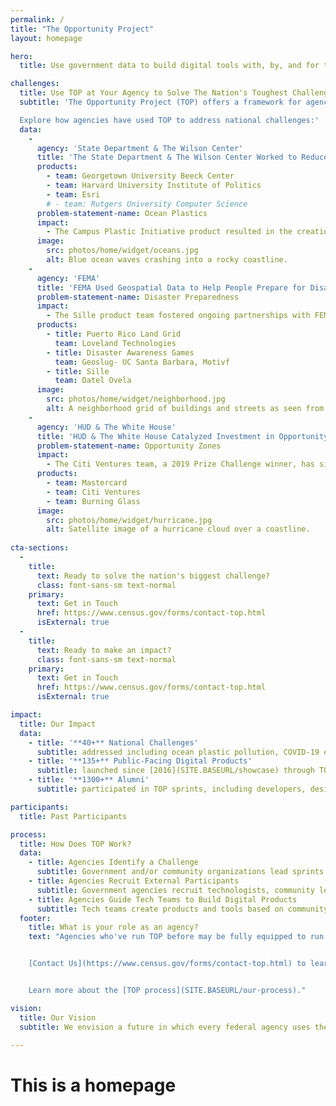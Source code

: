 ```yaml
---
permalink: /
title: "The Opportunity Project"
layout: homepage

hero:
  title: Use government data to build digital tools with, by, and for the people.

challenges:
  title: Use TOP at Your Agency to Solve The Nation's Toughest Challenges
  subtitle: 'The Opportunity Project (TOP) offers a framework for agencies to facilitate collaboration between technologists and community advocates in order to rapidly design digital solutions for the public good.

  Explore how agencies have used TOP to address national challenges:'
  data:
    - 
      agency: 'State Department & The Wilson Center'
      title: 'The State Department & The Wilson Center Worked to Reduce Plastic Waste in Oceans'
      products:
        - team: Georgetown University Beeck Center
        - team: Harvard University Institute of Politics
        - team: Esri
        # - team: Rutgers University Computer Science
      problem-statement-name: Ocean Plastics
      impact: 
        - The Campus Plastic Initiative product resulted in the creation of a Georgetown student organization and greater emphasis on recycling and reduction of plastic pollution on campus.
      image:
        src: photos/home/widget/oceans.jpg
        alt: Blue ocean waves crashing into a rocky coastline.
    - 
      agency: 'FEMA'
      title: 'FEMA Used Geospatial Data to Help People Prepare for Disasters'
      problem-statement-name: Disaster Preparedness
      impact: 
        - The Sille product team fostered ongoing partnerships with FEMA, as well as with Puerto Rican and NYC governments.
      products:
        - title: Puerto Rico Land Grid
          team: Loveland Technologies
        - title: Disaster Awareness Games
          team: Geoslug- UC Santa Barbara, Motivf
        - title: Sille
          team: Datel Ovela
      image:
        src: photos/home/widget/neighborhood.jpg
        alt: A neighborhood grid of buildings and streets as seen from above.
    - 
      agency: 'HUD & The White House'
      title: 'HUD & The White House Catalyzed Investment in Opportunity Zones'
      problem-statement-name: Opportunity Zones
      impact: 
        - The Citi Ventures team, a 2019 Prize Challenge winner, has since participated in two additional sprints, continuing to build out the City Builder product -- adding datasets and features.
      products:
        - team: Mastercard
        - team: Citi Ventures
        - team: Burning Glass
      image:
        src: photos/home/widget/hurricane.jpg
        alt: Satellite image of a hurricane cloud over a coastline.
    
cta-sections:
  - 
    title: 
      text: Ready to solve the nation's biggest challenge?
      class: font-sans-sm text-normal
    primary:
      text: Get in Touch
      href: https://www.census.gov/forms/contact-top.html
      isExternal: true
  - 
    title: 
      text: Ready to make an impact?
      class: font-sans-sm text-normal
    primary:
      text: Get in Touch
      href: https://www.census.gov/forms/contact-top.html
      isExternal: true

impact:
  title: Our Impact
  data:
    - title: '**40+** National Challenges'
      subtitle: addressed including ocean plastic pollution, COVID-19 economic recovery, disaster response, [and more](SITE.BASEURL/sprints)
    - title: '**135+** Public-Facing Digital Products'
      subtitle: launched since [2016](SITE.BASEURL/showcase) through TOP's 12 week technology development sprints
    - title: '**1300+** Alumni'
      subtitle: participated in TOP sprints, including developers, designers, community leaders, data & policy experts, students, and government agencies

participants:
  title: Past Participants

process:
  title: How Does TOP Work?
  data:
    - title: Agencies Identify a Challenge
      subtitle: Government and/or community organizations lead sprints and identify pressing, public-facing issues.
    - title: Agencies Recruit External Participants
      subtitle: Government agencies recruit technologists, community leaders, and data experts to participate in a 12-week sprint challenge.
    - title: Agencies Guide Tech Teams to Build Digital Products
      subtitle: Tech teams create products and tools based on community feedback. User research and exploration are important steps during this process. Tech teams include industry start-ups, technologists from outside the government, and university students.
  footer:
    title: What is your role as an agency?
    text: "Agencies who've run TOP before may be fully equipped to run the TOP process by themselves using our [DIY toolkit](SITE.BASEURL/topx-toolkit/introduction). If this is your first time participating in TOP, our team is here to provide all the support and guidance needed to run a successful sprint. Facilitating a sprint typically requires about 10 hours of work for 12 weeks.


    [Contact Us](https://www.census.gov/forms/contact-top.html) to learn more about how TOP can work at your agency.


    Learn more about the [TOP process](SITE.BASEURL/our-process)."

vision:
  title: Our Vision
  subtitle: We envision a future in which every federal agency uses the TOP model. We're empowering you with the tools you need to lead open innovation.
        
---
```


# This is a homepage
